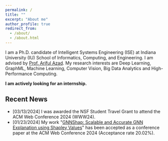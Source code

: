 ```yaml
---
permalink: /
title: ""
excerpt: "About me"
author_profile: true
redirect_from: 
  - /about/
  - /about.html
---
```




I am a Ph.D. candidate of Intelligent Systems Engineering (ISE) at Indiana University (IU) School of Informatics, Computing, and Engineering. I am advised by [Prof. Ariful Azad](https://arifulazad.com). My research interests are Deep Learning, GraphML, Machine Learning, Computer Vision, Big Data Analytics and High-Performance Computing.

__I am actively looking for an internship.__


## Recent News
- [03/13/2024] I was awarded the NSF Student Travel Grant to attend the ACM Web Conference 2024 (WWW24).
- [01/23/2024] My work "[GNNShap: Scalable and Accurate GNN Explanation using Shapley Values](https://arxiv.org/ftp/arxiv/papers/2401/2401.04829.pdf)" has been accepted as a conference paper at the ACM Web Conference 2024 (Acceptance rate 20.02%).
